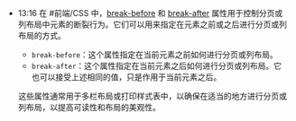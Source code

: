 
- 13:16 
	在 #前端/CSS 中，[break-before](https://developer.mozilla.org/en-US/docs/Web/CSS/break-before) 和 [break-after](https://developer.mozilla.org/en-US/docs/Web/CSS/break-after) 属性用于控制分页或列布局中元素的断裂行为。它们可以用来指定在元素之前或之后进行分页或列布局的方式。
	
	- `break-before`：这个属性指定在当前元素之前如何进行分页或列布局。
	- `break-after`：这个属性指定在当前元素之后如何进行分页或列布局。它也可以接受上述相同的值，只是作用于当前元素之后。
	
	这些属性通常用于多栏布局或打印样式表中，以确保在适当的地方进行分页或列布局，以提高可读性和布局的美观性。